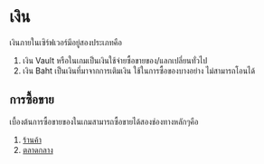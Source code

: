 # เงิน
เงินภายในเซิร์ฟเวอร์มีอยู่สองประเภทคือ
1. เงิน Vault หรือในเกมเป็นเงินใช้จ่ายซื้อขายของ/แลกเปลี่ยนทั่วไป
2. เงิน Baht เป็นเงินที่มาจากการเติมเงิน ใช้ในการซื้อของบางอย่าง ไม่สามารถโอนได้

## การซื้อขาย
เบื้องต้นการซื้อขายของในเกมสามารถซื้อขายได้สองช่องทางหลักๆคือ
1. [ร้านค้า](/wiki/shop)
2. [ตลาดกลาง](/wiki/market)
